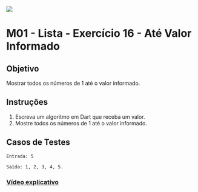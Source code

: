 ﻿![](https://i.imgur.com/xG74tOh.png)

# M01 - Lista - Exercício 16 - Até Valor Informado

## Objetivo

Mostrar todos os números de 1 até o valor informado.

## Instruções

1. Escreva um algoritmo em Dart que receba um valor.
2. Mostre todos os números de 1 até o valor informado.

## Casos de Testes

```
Entrada: 5

Saída: 1, 2, 3, 4, 5.
```

### [Vídeo explicativo](https://drive.google.com/file/d/13DT4eOAZxZtRQzI10-8Y1Kt-avfUsI94/view?usp=sharing)
